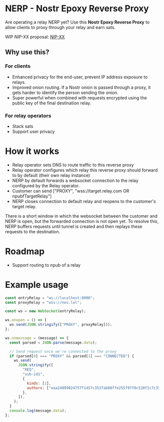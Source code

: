 # NERP - Nostr Epoxy Reverse Proxy

Are operating a relay NERP yet? Use this **Nostr Epoxy Reverse Proxy** to allow clients to proxy through your relay and earn sats.

WIP NIP-XX proposal: [NIP-XX](NIP-XX.md)

## Why use this?

### For clients

- Enhanced privacy for the end-user, prevent IP address exposure to relays.
- Improved onion routing. If a Nostr onion is passed through a proxy, it gets harder to identify the person sending the onion.
- Super powerful when combined with requests encrypted using the public key of the final destination relay.

### For relay operators

- Stack sats
- Support user privacy

# How it works

- Relay operator sets DNS to route traffic to this reverse proxy
- Relay operator configures which relay this reverse proxy should forward to by default (their own relay instance)
- NERP by default forwards a websocket connection to the relay configured by the Relay operator.
- Customer can send ["PROXY", "wss://target.relay.com OR npubfTargetRelay"]
- NERP closes connection to default relay and reopens to the customer's target relay.

There is a short window in which the websocket between the customer and NERP is open, but the forwarded connection is not open yet. To resolve this, NERP buffers requests until tunnel is created and then replays these requests to the destination.

# Roadmap

- Support routing to npub of a relay

# Example usage

```javascript
const entryRelay = "ws://localhost:8000";
const proxyRelay = "wss://nos.lol";

const ws = new WebSocket(entryRelay);

ws.onopen = () => {
  ws.send(JSON.stringify(["PROXY", proxyRelay]));
};

ws.onmessage = (message) => {
  const parsed = JSON.parse(message.data);

  // Send request once we're connected to the proxy
  if (parsed[0] === "PROXY" && parsed[1] === "CONNECTED") {
    ws.send(
      JSON.stringify([
        "REQ",
        "sub-id1",
        {
          kinds: [1],
          authors: ["eaa24899024757f1457c3537ab08ffe255f97f0c520f1c7c3500e22b58b41b3a"],
        },
      ]),
    );
  }
  console.log(message.data);
};
```

